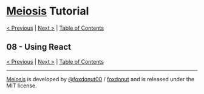 # [Meiosis](https://meiosis.js.org) Tutorial

[< Previous](07-using-mithril.html) |
[Next >](09-using-preact.html) |
[Table of Contents](toc.html)

## 08 - Using React

[< Previous](07-using-mithril.html) |
[Next >](09-using-preact.html) |
[Table of Contents](toc.html)

-----

[Meiosis](https://meiosis.js.org) is developed by [@foxdonut00](http://twitter.com/foxdonut00) / [foxdonut](https://github.com/foxdonut) and is released under the MIT license.
